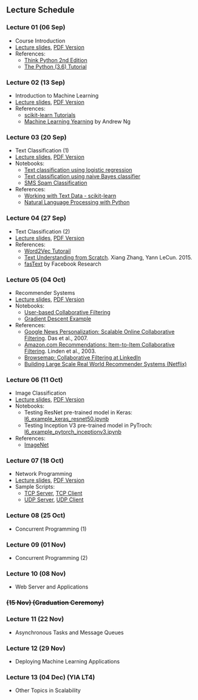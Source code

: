 ## Lecture Schedule

### Lecture 01 (06 Sep)

- Course Introduction
- [Lecture slides](lectures/lecture-01.html), [PDF Version](lectures/pdfs/lecture-01.pdf)
- References:
    - [Think Python 2nd Edition](https://greenteapress.com/wp/think-python-2e/)
    - [The Python (3.6) Tutorial](https://docs.python.org/3.6/tutorial/)


### Lecture 02 (13 Sep)

- Introduction to Machine Learning
- [Lecture slides](lectures/lecture-02.html), [PDF Version](lectures/pdfs/lecture-02.pdf)
- References:
    - [scikit-learn Tutorials](http://scikit-learn.org/stable/tutorial/index.html)
    - [Machine Learning Yearning](http://www.mlyearning.org/) by Andrew Ng


### Lecture 03 (20 Sep)

- Text Classification (1)
- [Lecture slides](lectures/lecture-03.html), [PDF Version](lectures/pdfs/lecture-03.pdf)
- Notebooks:
    - [Text classification using logistic regression](https://github.com/iems5780/1819t1/blob/master/notebooks/l3_text_logistic_regression.ipynb)
    - [Text classification using naive Bayes classifier](https://github.com/iems5780/1819t1/blob/master/notebooks/l3_text_naive_bayes.ipynb)
    - [SMS Spam Classification](https://github.com/iems5780/1819t1/blob/master/notebooks/l3-sms-spam-example.ipynb)
- References:
    - [Working with Text Data - scikit-learn](http://scikit-learn.org/stable/tutorial/text_analytics/working_with_text_data.html)
    - [Natural Language Processing with Python](http://nltk.org/book/)

### Lecture 04 (27 Sep)

- Text Classification (2)
- [Lecture slides](lectures/lecture-04.html), [PDF Version](lectures/pdfs/lecture-04.pdf)
- References:
    - [Word2Vec Tutorail](https://rare-technologies.com/word2vec-tutorial/)
    - [Text Understanding from Scratch](https://arxiv.org/abs/1502.01710). Xiang Zhang, Yann LeCun. 2015.
    - [fasText](https://fasttext.cc/) by Facebook Research


### Lecture 05 (04 Oct)

- Recommender Systems
- [Lecture slides](lectures/lecture-05.html), [PDF Version](lectures/pdfs/lecture-05.pdf)
- Notebooks:
    - [User-based Collaborative Filtering](https://github.com/iems5780/1819t1/blob/master/notebooks/l5-user-based-cf.ipynb)
    - [Gradient Descent Example](https://github.com/iems5780/1819t1/blob/master/notebooks/l5-gradient-descent-example.ipynb)
- References:
    - [Google News Personalization: Scalable Online Collaborative Filtering](https://www2007.org/papers/paper570.pdf). Das et al., 2007.
    - [Amazon.com Recommendations: Item-to-Item Collaborative Filtering](https://www.cs.umd.edu/~samir/498/Amazon-Recommendations.pdf). Linden et al., 2003.
    - [Browsemap: Collaborative Filtering at LinkedIn](https://engineering.linkedin.com/recommender-systems/browsemap-collaborative-filtering-linkedin)
    - [Building Large Scale Real World Recommender Systems (Netflix)](https://www.slideshare.net/xamat/building-largescale-realworld-recommender-systems-recsys2012-tutorial)

### Lecture 06 (11 Oct)

- Image Classification
- [Lecture slides](lectures/lecture-06.html), [PDF Version](lectures/pdfs/lecture-06.pdf)
- Notebooks:
    - Testing ResNet pre-trained model in Keras: [l6_example_keras_resnet50.ipynb](https://github.com/iems5780/1819t1/blob/master/notebooks/l6_example_keras_resnet50.ipynb)
    - Testing Inception V3 pre-trained model in PyTroch: [l6_example_pytorch_inceptionv3.ipynb](https://github.com/iems5780/1819t1/blob/master/notebooks/l6_example_pytorch_inceptionv3.ipynb)
- References:
    - [ImageNet](http://image-net.org/)

### Lecture 07 (18 Oct)

- Network Programming
- [Lecture slides](lectures/lecture-07.html), [PDF Version](lectures/pdfs/lecture-07.pdf)
- Sample Scripts:
    - [TCP Server](https://github.com/iems5780/1819t1/blob/master/scripts/tcp_simple_server.py), [TCP Client](https://github.com/iems5780/1819t1/blob/master/scripts/tcp_simple_client.py)
    - [UDP Server](https://github.com/iems5780/1819t1/blob/master/scripts/udp_simple_server.py), [UDP Client](https://github.com/iems5780/1819t1/blob/master/scripts/udp_simple_client.py)

### Lecture 08 (25 Oct)

- Concurrent Programming (1)


### Lecture 09 (01 Nov)
- Concurrent Programming (2)


### Lecture 10 (08 Nov)
- Web Server and Applications


### <strike>(15 Nov) (Graduation Ceremony)</strike>


### Lecture 11 (22 Nov)

- Asynchronous Tasks and Message Queues


### Lecture 12 (29 Nov)

- Deploying Machine Learning Applications


### Lecture 13 (04 Dec) (YIA LT4)

- Other Topics in Scalability

